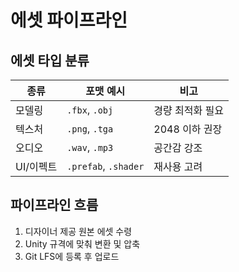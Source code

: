 ﻿# 에셋 파이프라인

## 에셋 타입 분류

| 종류      | 포맷 예시        | 비고             |
| --------- | ---------------- | ---------------- |
| 모델링    | `.fbx`, `.obj`       | 경량 최적화 필요 |
| 텍스처    | `.png`, `.tga`       | 2048 이하 권장   |
| 오디오    | `.wav`, `.mp3`       | 공간감 강조      |
| UI/이펙트 | `.prefab`, `.shader` | 재사용 고려      |

## 파이프라인 흐름

1. 디자이너 제공 원본 에셋 수령
2. Unity 규격에 맞춰 변환 및 압축
3. Git LFS에 등록 후 업로드
